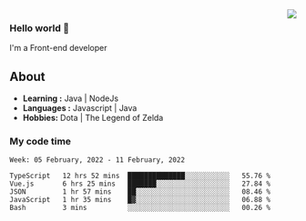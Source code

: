 <img align='right' src="https://github-readme-stats.vercel.app/api?username=jumodada&show_icons=true&theme=vue">

### Hello world 👋

I'm a Front-end developer 
    
## About
-  **Learning :** Java | NodeJs
-  **Languages :** Javascript | Java
-  **Hobbies:** Dota | The Legend of Zelda

### My code time

<!--START_SECTION:waka-->
```text
Week: 05 February, 2022 - 11 February, 2022

TypeScript   12 hrs 52 mins  ██████████████░░░░░░░░░░░   55.76 % 
Vue.js       6 hrs 25 mins   ███████░░░░░░░░░░░░░░░░░░   27.84 % 
JSON         1 hr 57 mins    ██░░░░░░░░░░░░░░░░░░░░░░░   08.46 % 
JavaScript   1 hr 35 mins    █▓░░░░░░░░░░░░░░░░░░░░░░░   06.88 % 
Bash         3 mins          ░░░░░░░░░░░░░░░░░░░░░░░░░   00.26 % 
```
<!--END_SECTION:waka-->
